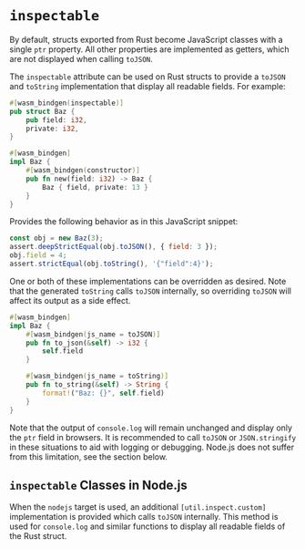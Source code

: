 # `inspectable`

By default, structs exported from Rust become JavaScript classes with a single `ptr` property. All other properties are implemented as getters, which are not displayed when calling `toJSON`.

The `inspectable` attribute can be used on Rust structs to provide a `toJSON` and `toString` implementation that display all readable fields. For example:

```rust
#[wasm_bindgen(inspectable)]
pub struct Baz {
    pub field: i32,
    private: i32,
}

#[wasm_bindgen]
impl Baz {
    #[wasm_bindgen(constructor)]
    pub fn new(field: i32) -> Baz {
        Baz { field, private: 13 }
    }
}
```

Provides the following behavior as in this JavaScript snippet:

```js
const obj = new Baz(3);
assert.deepStrictEqual(obj.toJSON(), { field: 3 });
obj.field = 4;
assert.strictEqual(obj.toString(), '{"field":4}');
```

One or both of these implementations can be overridden as desired. Note that the generated `toString` calls `toJSON` internally, so overriding `toJSON` will affect its output as a side effect.

```rust
#[wasm_bindgen]
impl Baz {
    #[wasm_bindgen(js_name = toJSON)]
    pub fn to_json(&self) -> i32 {
        self.field
    }

    #[wasm_bindgen(js_name = toString)]
    pub fn to_string(&self) -> String {
        format!("Baz: {}", self.field)
    }
}
```

Note that the output of `console.log` will remain unchanged and display only the `ptr` field in browsers. It is recommended to call `toJSON` or `JSON.stringify` in these situations to aid with logging or debugging. Node.js does not suffer from this limitation, see the section below.

## `inspectable` Classes in Node.js

When the `nodejs` target is used, an additional `[util.inspect.custom]` implementation is provided which calls `toJSON` internally. This method is used for `console.log` and similar functions to display all readable fields of the Rust struct.
